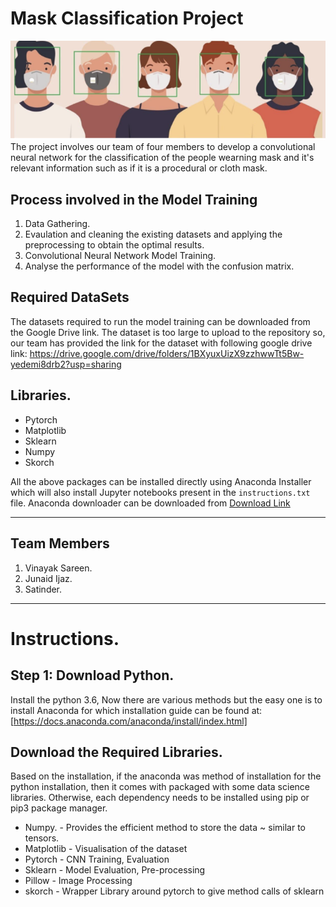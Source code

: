 # Mask Classification Project
<img src = "banner.png" />
The project involves our team of four members to develop a convolutional neural network for the classification of the people wearning mask and it's relevant information such as if it is a procedural or cloth mask. 


## Process involved in the Model Training
1. Data Gathering. 
2. Evaulation and cleaning the existing datasets and applying the preprocessing to obtain the optimal results.
3. Convolutional Neural Network Model Training.
4. Analyse the performance of the model with the confusion matrix. 

## Required DataSets
The datasets required to run the model training can be downloaded from the Google Drive link. The dataset is too large to upload to the repository so, our team has provided the link for the dataset with following google drive link: 
https://drive.google.com/drive/folders/1BXyuxUizX9zzhwwTt5Bw-yedemi8drb2?usp=sharing


## Libraries. 
<ul>
    <li> Pytorch </li>
    <li> Matplotlib </li>
    <li> Sklearn </li>
    <li> Numpy</li>
    <li> Skorch </li>
</ul>

All the above packages can be installed directly using Anaconda Installer which will also install Jupyter notebooks present in the ```instructions.txt``` file. Anaconda downloader can be downloaded from [Download Link](https://www.anaconda.com/distribution/)

<hr/>

## Team Members
<ol>
    <li> Vinayak Sareen.</li>
    <li> Junaid Ijaz.</li>
    <li> Satinder.</li>
</ol>

<hr />

# Instructions.


## Step 1: Download Python.

Install the python 3.6, Now there are various methods but the easy one is to install 
Anaconda for which installation guide can be found at: [https://docs.anaconda.com/anaconda/install/index.html]


## Download the Required Libraries. 
Based on the installation, if the anaconda was method of installation for the python installation, then it comes with packaged with some data science libraries. Otherwise, each dependency needs to be installed using pip or pip3 package manager. 

<ul>
  <li> Numpy. - Provides the efficient method to store the data ~ similar to tensors.</li>
  <li> Matplotlib - Visualisation of the dataset </li>
  <li> Pytorch - CNN Training, Evaluation </li>
  <li> Sklearn - Model Evaluation, Pre-processing</li>
  <li> Pillow - Image Processing </li>
  <li> skorch - Wrapper Library around pytorch to give method calls of sklearn
</ul>



    
